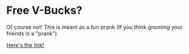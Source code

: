 # Free V-Bucks?

Of course not! This is meant as a fun prank (If you think gnoming your friends is a "prank")

[Here's the link!](vbucksforfree.tk)